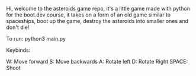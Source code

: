 Hi, welcome to the asteroids game repo, it's a little game made with python for the boot.dev course, it takes on a form of an old game
similar to spaceships, boot up the game, destroy the asteroids into smaller ones and don't die! 


To run:
    python3 main.py
    
Keybinds:

W: Move forward
S: Move backwards
A: Rotate left
D: Rotate Right
SPACE: Shoot
